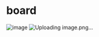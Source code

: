 # board
![image](https://github.com/soapcookie/board/assets/89987472/bc47bcc0-c028-409e-b63a-8732f64d7c4c)
![Uploading image.png…]()

